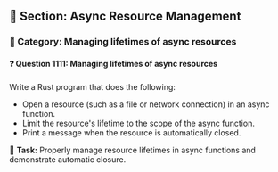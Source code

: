 ## 📘 Section: Async Resource Management  
### 🔹 Category: Managing lifetimes of async resources  
#### ❓ Question 1111: Managing lifetimes of async resources

Write a Rust program that does the following:

- Open a resource (such as a file or network connection) in an async function.
- Limit the resource's lifetime to the scope of the async function.
- Print a message when the resource is automatically closed.

🔧 **Task:** Properly manage resource lifetimes in async functions and demonstrate automatic closure.
